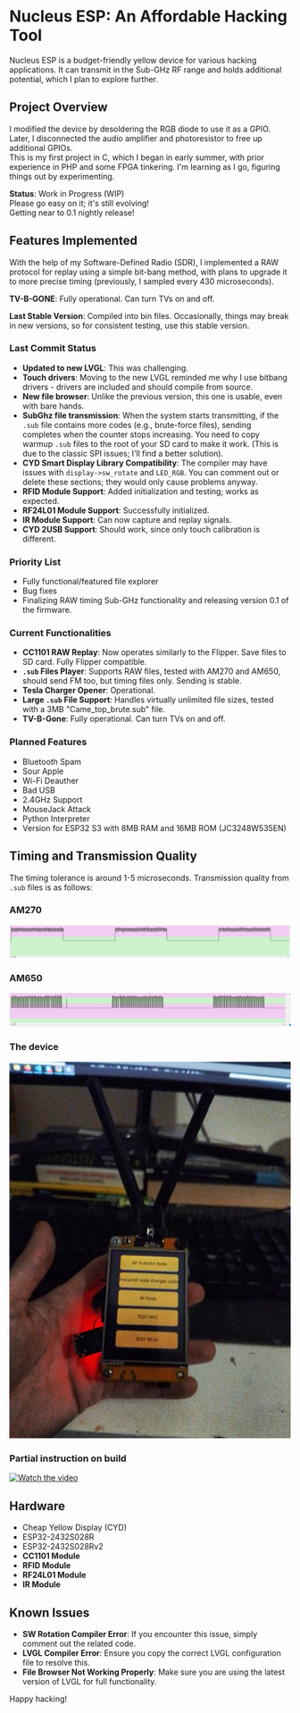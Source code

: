 # Nucleus ESP: An Affordable Hacking Tool

Nucleus ESP is a budget-friendly yellow device for various hacking applications. It can transmit in the Sub-GHz RF range and holds additional potential, which I plan to explore further.

## Project Overview

I modified the device by desoldering the RGB diode to use it as a GPIO. Later, I disconnected the audio amplifier and photoresistor to free up additional GPIOs.  
This is my first project in C, which I began in early summer, with prior experience in PHP and some FPGA tinkering. I'm learning as I go, figuring things out by experimenting.

**Status**: Work in Progress (WIP)  
Please go easy on it; it's still evolving!  
Getting near to 0.1 nightly release!

## Features Implemented

With the help of my Software-Defined Radio (SDR), I implemented a RAW protocol for replay using a simple bit-bang method, with plans to upgrade it to more precise timing (previously, I sampled every 430 microseconds).

**TV-B-GONE**: Fully operational. Can turn TVs on and off.

**Last Stable Version**: Compiled into bin files. Occasionally, things may break in new versions, so for consistent testing, use this stable version.

### Last Commit Status
- **Updated to new LVGL**: This was challenging.  
- **Touch drivers**: Moving to the new LVGL reminded me why I use bitbang drivers - drivers are included and should compile from source.  
- **New file browser**: Unlike the previous version, this one is usable, even with bare hands.  
- **SubGhz file transmission**: When the system starts transmitting, if the `.sub` file contains more codes (e.g., brute-force files), sending completes when the counter stops increasing. You need to copy warmup `.sub` files to the root of your SD card to make it work. (This is due to the classic SPI issues; I’ll find a better solution).  
- **CYD Smart Display Library Compatibility**: The compiler may have issues with `display->sw_rotate` and `LED_RGB`. You can comment out or delete these sections; they would only cause problems anyway.  
- **RFID Module Support**: Added initialization and testing; works as expected.  
- **RF24L01 Module Support**: Successfully initialized.  
- **IR Module Support**: Can now capture and replay signals.  
- **CYD 2USB Support**: Should work, since only touch calibration is different.

### Priority List
- Fully functional/featured file explorer  
- Bug fixes  
- Finalizing RAW timing Sub-GHz functionality and releasing version 0.1 of the firmware.

### Current Functionalities
- **CC1101 RAW Replay**: Now operates similarly to the Flipper. Save files to SD card. Fully Flipper compatible.  
- **`.sub` Files Player**: Supports RAW files, tested with AM270 and AM650, should send FM too, but timing files only. Sending is stable.  
- **Tesla Charger Opener**: Operational.  
- **Large `.sub` File Support**: Handles virtually unlimited file sizes, tested with a 3MB "Came_top_brute.sub" file.  
- **TV-B-Gone**: Fully operational. Can turn TVs on and off.

### Planned Features
- Bluetooth Spam  
- Sour Apple  
- Wi-Fi Deauther  
- Bad USB  
- 2.4GHz Support  
- MouseJack Attack  
- Python Interpreter  
- Version for ESP32 S3 with 8MB RAM and 16MB ROM (JC3248W535EN)

## Timing and Transmission Quality

The timing tolerance is around 1-5 microseconds. Transmission quality from `.sub` files is as follows:

### AM270
![AM270 Transmission](https://github.com/GthiN89/NucleusESP32/blob/main/images/AM270.PNG)

### AM650
![AM650 Transmission](https://github.com/GthiN89/NucleusESP32/blob/main/images/AM650.PNG)

### The device
![Device](https://github.com/GthiN89/NucleusESP32/blob/main/images/IMG_20240924_193407_DRO.jpg)

### Partial instruction on build

[![Watch the video](https://raw.githubusercontent.com/GthiN89/NucleusESP32/images/Untitled.png)](https://github.com/GthiN89/NucleusESP32/raw/refs/heads/main/video/video.mp4)

## Hardware
- Cheap Yellow Display (CYD)  
- ESP32-2432S028R  
- ESP32-2432S028Rv2  
- **CC1101 Module**  
- **RFID Module**  
- **RF24L01 Module**  
- **IR Module**

## Known Issues

- **SW Rotation Compiler Error**: If you encounter this issue, simply comment out the related code.  
- **LVGL Compiler Error**: Ensure you copy the correct LVGL configuration file to resolve this.  
- **File Browser Not Working Properly**: Make sure you are using the latest version of LVGL for full functionality.


Happy hacking!